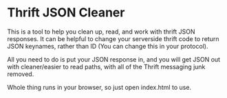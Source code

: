Thrift JSON Cleaner
==================

This is a tool to help you clean up, read, and work with thrift JSON responses.
It can be helpful to change your serverside thrift code to return JSON keynames, rather than ID (You can change this in your protocol).

All you need to do is put your JSON response in, and you will get JSON out with cleaner/easier to read paths, with all of the Thrift messaging junk removed.

Whole thing runs in your browser, so just open index.html to use.

